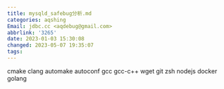 ```yaml
---
title: mysqld_safebug分析.md
categories: aqshing
Email: jdbc.cc <aqdebug@gmail.com>
abbrlink: '3265'
date: 2023-01-03 15:30:08
changed: 2023-05-07 19:35:07
tags:
---
```


cmake clang automake autoconf gcc gcc-c++ wget git
zsh nodejs docker golang